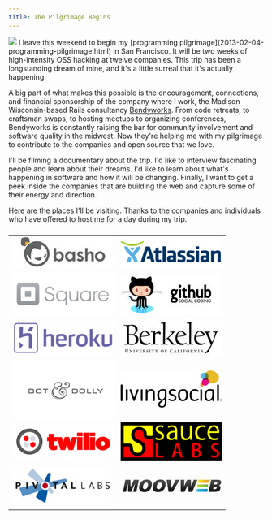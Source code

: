 ```yaml
---
title: The Pilgrimage Begins
---
```


<img src="/images/pilgrim.png" class="left" />
I leave this weekend to begin my [programming
pilgrimage](2013-02-04-programming-pilgrimage.html) in San Francisco.
It will be two weeks of high-intensity OSS hacking at twelve
companies. This trip has been a longstanding dream of mine, and
it's a little surreal that it's actually happening.

A big part of what makes this possible is the encouragement,
connections, and financial sponsorship of the company where I work,
the Madison Wisconsin-based Rails consultancy
[Bendyworks](http://bendyworks.com/). From code retreats, to craftsman
swaps, to hosting meetups to organizing conferences, Bendyworks is
constantly raising the bar for community involvement and software
quality in the midwest. Now they're helping me with my pilgrimage
to contribute to the companies and open source that we love.

I'll be filming a documentary about the trip. I'd like to interview
fascinating people and learn about their dreams. I'd like to learn
about what's happening in software and how it will be changing.
Finally, I want to get a peek inside the companies that are building
the web and capture some of their energy and direction.

Here are the places I'll be visiting. Thanks to the companies and
individuals who have offered to host me for a day during my trip.

###

<table style="width: 100%; text-align:center">
<tbody>
<tr>
  <td><img src="/images/pilgrimage-basho.jpeg" /></td>
  <td><img src="/images/pilgrimage-atlassian.png" /></td>
</tr>
<tr>
  <td><img src="/images/pilgrimage-square.png" /></td>
  <td><img src="/images/pilgrimage-github.jpeg" /></td>
</tr>
<tr>
  <td><img src="/images/pilgrimage-heroku.png" /></td>
  <td><img src="/images/pilgrimage-berkeley.jpg" /></td>
</tr>
<tr>
  <td><img src="/images/pilgrimage-botdolly.png" /></td>
  <td><img src="/images/pilgrimage-livingsocial.jpg" /></td>
</tr>
<tr>
  <td><img src="/images/pilgrimage-twilio.png" /></td>
  <td><img src="/images/pilgrimage-saucelabs.png" /></td>
</tr>
<tr>
  <td><img src="/images/pilgrimage-pivotal.png" /></td>
  <td><img src="/images/pilgrimage-moovweb.jpg" /></td>
</tr>
</tbody>
</table>
